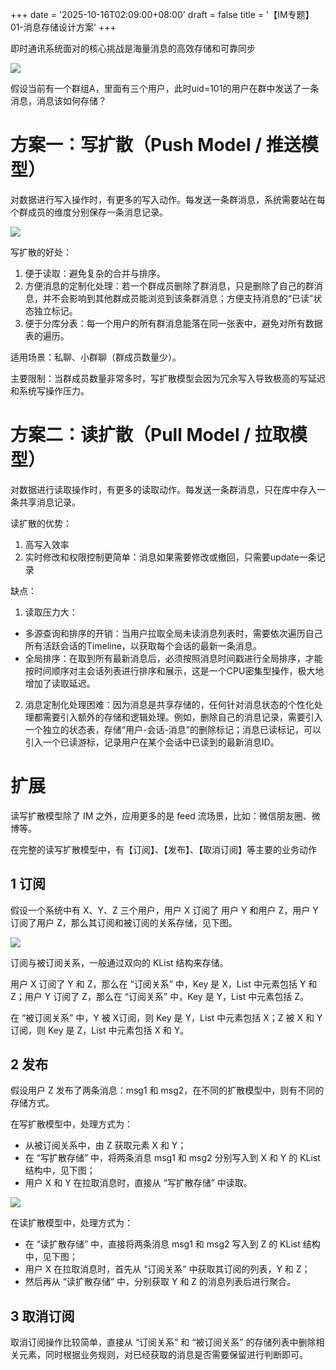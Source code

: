 +++
date = '2025-10-16T02:09:00+08:00'
draft = false
title = '【IM专题】01-消息存储设计方案'
+++

即时通讯系统面对的核心挑战是海量消息的高效存储和可靠同步

![](/images/1760555202788-1dced840-5ce4-46a3-bffc-3d09785e64fd.png)

假设当前有一个群组A，里面有三个用户，此时uid=101的用户在群中发送了一条消息，消息该如何存储？

# 方案一：写扩散（Push Model / 推送模型）
对数据进行写入操作时，有更多的写入动作。每发送一条群消息，系统需要站在每个群成员的维度分别保存一条消息记录。

![](/images/1760561205294-df9183ab-e468-491e-aa3a-6bfebf01e421.png)

写扩散的好处：

1. 便于读取：避免复杂的合并与排序。
2. 方便消息的定制化处理：若一个群成员删除了群消息，只是删除了自己的群消息，并不会影响到其他群成员能浏览到该条群消息；方便支持消息的“已读”状态独立标记。
3. 便于分库分表：每一个用户的所有群消息能落在同一张表中，避免对所有数据表的遍历。



适用场景：私聊、小群聊（群成员数量少）。

主要限制：当群成员数量非常多时，写扩散模型会因为冗余写入导致极高的写延迟和系统写操作压力。



# 方案二：读扩散（Pull Model / 拉取模型）
对数据进行读取操作时，有更多的读取动作。每发送一条群消息，只在库中存入一条共享消息记录。



读扩散的优势：

1. 高写入效率
2. 实时修改和权限控制更简单：消息如果需要修改或撤回，只需要update一条记录

缺点：

1. 读取压力大：
+ 多源查询和排序的开销：当用户拉取全局未读消息列表时，需要依次遍历自己所有活跃会话的Timeline，以获取每个会话的最新一条消息。
+ 全局排序：在取到所有最新消息后，必须按照消息时间戳进行全局排序，才能按时间顺序对主会话列表进行排序和展示，这是一个CPU密集型操作，极大地增加了读取延迟。
2. 消息定制化处理困难：因为消息是共享存储的，任何针对消息状态的个性化处理都需要引入额外的存储和逻辑处理。例如，删除自己的消息记录，需要引入一个独立的状态表，存储“用户-会话-消息”的删除标记；消息已读标记，可以引入一个已读游标，记录用户在某个会话中已读到的最新消息ID。



# 扩展
读写扩散模型除了 IM 之外，应用更多的是 feed 流场景，比如：微信朋友圈、微博等。

在完整的读写扩散模型中，有【订阅】、【发布】、【取消订阅】等主要的业务动作



## 1 订阅
假设一个系统中有 X、Y、Z 三个用户，用户 X 订阅了 用户 Y 和用户 Z，用户 Y 订阅了用户 Z，那么其订阅和被订阅的关系存储，见下图。

![](/images/1760561368890-ea9aeef6-d031-49f8-b4eb-d8022591dcfb.png)

订阅与被订阅关系，一般通过双向的 KList 结构来存储。

用户 X 订阅了 Y 和 Z，那么在 “订阅关系” 中，Key 是 X，List 中元素包括 Y 和 Z；用户 Y 订阅了 Z，那么在 “订阅关系” 中，Key 是 Y，List 中元素包括 Z。

在 “被订阅关系” 中，Y 被 X订阅，则 Key 是 Y，List 中元素包括 X；Z 被 X 和 Y 订阅，则 Key 是 Z，List 中元素包括 X 和 Y。

## 2 发布
假设用户 Z 发布了两条消息：msg1 和 msg2，在不同的扩散模型中，则有不同的存储方式。

在写扩散模型中，处理方式为：

+ 从被订阅关系中，由 Z 获取元素 X 和 Y；
+ 在 “写扩散存储” 中，将两条消息 msg1 和 msg2 分别写入到 X 和 Y 的 KList 结构中，见下图；
+ 用户 X 和 Y 在拉取消息时，直接从 “写扩散存储” 中读取。

![](/images/1760561368914-081c43bb-cc74-4dd3-a2e3-7ccaf578ace7.png)

在读扩散模型中，处理方式为：

+ 在 “读扩散存储” 中，直接将两条消息 msg1 和 msg2 写入到 Z 的 KList 结构中，见下图；
+ 用户 X 在拉取消息时，首先从 “订阅关系” 中获取其订阅的列表，Y 和 Z；
+ 然后再从 “读扩散存储” 中，分别获取 Y 和 Z 的消息列表后进行聚合。

## 3 取消订阅
取消订阅操作比较简单，直接从 “订阅关系” 和 “被订阅关系” 的存储列表中删除相关元素，同时根据业务规则，对已经获取的消息是否需要保留进行判断即可。
